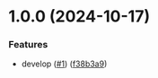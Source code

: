 # 1.0.0 (2024-10-17)


### Features

* develop ([#1](https://github.com/arpanrec/pylib/issues/1)) ([f38b3a9](https://github.com/arpanrec/pylib/commit/f38b3a931df3b54c554f6893d98c02f13a41f48c))
